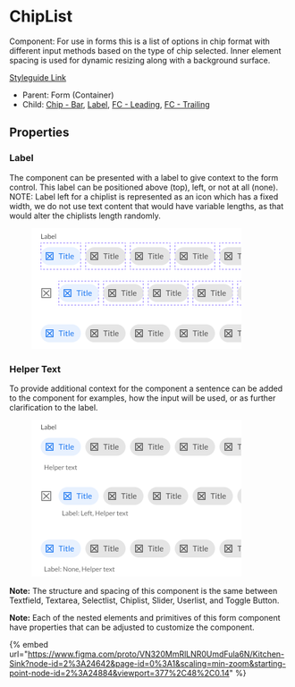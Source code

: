 # ChipList

Component: For use in forms this is a list of options in chip format with different input methods based on the type of chip selected. Inner element spacing is used for dynamic resizing along with a background surface.

[Styleguide Link](https://zpl.io/bzxM98l)

* Parent: Form (Container)
* Child: [Chip - Bar](../../overview/chip/chip-bar.md), [Label](../../overview/label.md), [FC - Leading](fc-leading.md), [FC - Trailing](fc-trailing.md)

## Properties

### Label

The component can be presented with a label to give context to the form control. This label can be positioned above (top), left, or not at all (none). NOTE: Label left for a chiplist is represented as an icon which has a fixed width, we do not use text content that would have variable lengths, as that would alter the chiplists length randomly.

<figure><img src="../../../.gitbook/assets/Label (4).png" alt=""><figcaption></figcaption></figure>

### Helper Text

To provide additional context for the component a sentence can be added to the component for examples, how the input will be used, or as further clarification to the label.

<figure><img src="../../../.gitbook/assets/Helper.png" alt=""><figcaption></figcaption></figure>

**Note:** The structure and spacing of this component is the same between Textfield, Textarea, Selectlist, Chiplist, Slider, Userlist, and Toggle Button.

**Note:** Each of the nested elements and primitives of this form component have properties that can be adjusted to customize the component.

{% embed url="https://www.figma.com/proto/VN320MmRlLNR0UmdFula6N/Kitchen-Sink?node-id=2%3A24642&page-id=0%3A1&scaling=min-zoom&starting-point-node-id=2%3A24884&viewport=377%2C48%2C0.14" %}
